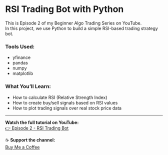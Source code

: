 # RSI Trading Bot with Python

This is Episode 2 of my Beginner Algo Trading Series on YouTube.  
In this project, we use Python to build a simple RSI-based trading strategy bot.

### Tools Used:
- yfinance
- pandas
- numpy
- matplotlib

### What You’ll Learn:
- How to calculate RSI (Relative Strength Index)
- How to create buy/sell signals based on RSI values
- How to plot trading signals over real stock price data

---

**Watch the full tutorial on YouTube:**  
[👉 Episode 2 - RSI Trading Bot](https://www.youtube.com/@DataGeeksMyName)

☕ **Support the channel:**  
[Buy Me a Coffee](https://www.buymeacoffee.com/yourname)
